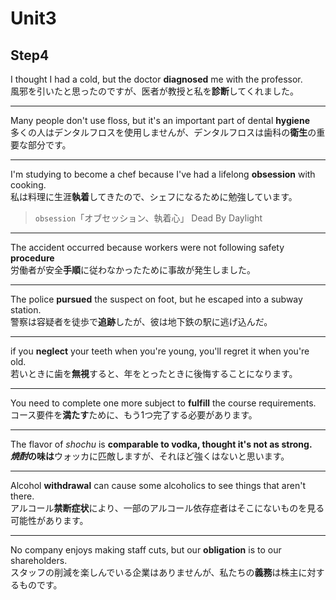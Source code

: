 # Unit3

## Step4

I thought I had a cold, but the doctor **diagnosed** me with the professor.  
風邪を引いたと思ったのですが、医者が教授と私を**診断**してくれました。

---

Many people don't use floss, but it's an important part of dental **hygiene**  
多くの人はデンタルフロスを使用しませんが、デンタルフロスは歯科の**衛生**の重要な部分です。

---

I'm studying to become a chef because I've had a lifelong **obsession** with cooking.  
私は料理に生涯**執着**してきたので、シェフになるために勉強しています。

> `obsession`「オブセッション、執着心」 Dead By Daylight

---

The accident occurred because workers were not following safety **procedure**  
労働者が安全**手順**に従わなかったために事故が発生しました。

---

The police **pursued** the suspect on foot, but he escaped into a subway station.  
警察は容疑者を徒歩で**追跡**したが、彼は地下鉄の駅に逃げ込んだ。

---

if you **neglect** your teeth when you're young, you'll regret it when you're old.  
若いときに歯を**無視**すると、年をとったときに後悔することになります。

---

You need to complete one more subject to **fulfill** the course requirements.  
コース要件を**満たす**ために、もう1つ完了する必要があります。

---

The flavor of *shochu* is **comparable to vodka, thought it's not as strong.  
*焼酎*の味は**ウォッカに匹敵しますが、それほど強くはないと思います。

---

Alcohol **withdrawal** can cause some alcoholics to see things that aren't there.  
アルコール**禁断症状**により、一部のアルコール依存症者はそこにないものを見る可能性があります。

---

No company enjoys making staff cuts, but our **obligation** is to our shareholders.  
スタッフの削減を楽しんでいる企業はありませんが、私たちの**義務**は株主に対するものです。
